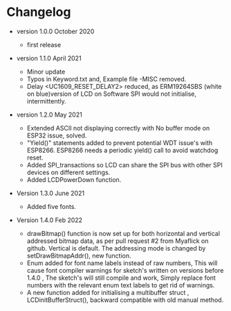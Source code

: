 # Changelog

* version 1.0.0 October 2020
	* first release

* version 1.1.0 April 2021
	* Minor update 
	* Typos in Keyword.txt and,  Example file -MISC  removed.
	* Delay <UC1609_RESET_DELAY2> reduced, as ERM19264SBS (white on blue)version of LCD on  Software SPI would not initialise, intermittently.

* version 1.2.0 May 2021
	* Extended ASCII not displaying correctly with No buffer mode on ESP32 issue, solved.
	* "Yield()" statements added to prevent potential  WDT issue's with ESP8266. ESP8266 needs a periodic yield() call to avoid watchdog reset.
	* Added SPI_transactions so LCD can share the SPI bus with other SPI devices on different settings.
	* Added LCDPowerDown function.

* Version 1.3.0 June 2021
	* Added five fonts.

* Version 1.4.0 Feb 2022
	* drawBitmap() function is now set up for both horizontal and vertical addressed bitmap data,
	as per pull request  #2 from Myaflick on github.  Vertical is default. The addressing mode is changed by setDrawBitmapAddr(), new function.  
	* Enum added for font name labels instead of raw numbers, This will cause font compiler warnings for sketch's written on versions before 1.4.0 , The sketch's will still compile and work,
	Simply replace font numbers  with the relevant enum text labels to get rid of warnings. 
	* A new function added for initialising a multibuffer struct , LCDinitBufferStruct(),
	backward compatible with old manual method.  

